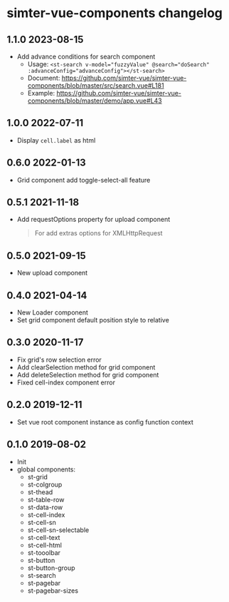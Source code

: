 # simter-vue-components changelog

## 1.1.0 2023-08-15

- Add advance conditions for search component
  - Usage: `<st-search v-model="fuzzyValue" @search="doSearch" :advanceConfig="advanceConfig"></st-search>`
  - Document: <https://github.com/simter-vue/simter-vue-components/blob/master/src/search.vue#L181>
  - Example: <https://github.com/simter-vue/simter-vue-components/blob/master/demo/app.vue#L43>

## 1.0.0 2022-07-11

- Display `cell.label` as html

## 0.6.0 2022-01-13

- Grid component add toggle-select-all feature

## 0.5.1 2021-11-18

- Add requestOptions property for upload component
    > For add extras options for XMLHttpRequest 

## 0.5.0 2021-09-15

- New upload component

## 0.4.0 2021-04-14

- New Loader component
- Set grid component default position style to relative

## 0.3.0 2020-11-17

- Fix grid's row selection error
- Add clearSelection method for grid component
- Add deleteSelection method for grid component
- Fixed cell-index component error

## 0.2.0 2019-12-11

- Set vue root component instance as config function context

## 0.1.0 2019-08-02

- Init
- global components:
    - st-grid
    - st-colgroup
    - st-thead
    - st-table-row
    - st-data-row
    - st-cell-index
    - st-cell-sn
    - st-cell-sn-selectable
    - st-cell-text
    - st-cell-html
    - st-tooolbar
    - st-button
    - st-button-group
    - st-search
    - st-pagebar
    - st-pagebar-sizes
